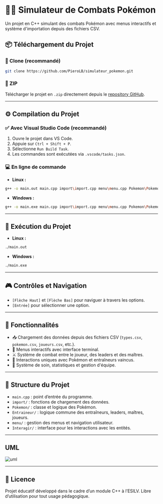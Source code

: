 # 🐱‍👤 Simulateur de Combats Pokémon

Un projet en C++ simulant des combats Pokémon avec menus interactifs et système d'importation depuis des fichiers CSV.

## 📦 Téléchargement du Projet

### 🔁 Clone (recommandé)

```bash
git clone https://github.com/PieroLB/simulateur_pokemon.git
```

### 📁 ZIP

Télécharger le projet en `.zip` directement depuis le [repository GitHub](https://github.com/PieroLB/simulateur_pokemon).

---

## ⚙️ Compilation du Projet

### ✅ Avec Visual Studio Code (recommandé)

1. Ouvre le projet dans VS Code.
2. Appuie sur `Ctrl + Shift + P`.
3. Sélectionne `Run Build Task`.
4. Les commandes sont exécutées via `.vscode/tasks.json`.

### 💻 En ligne de commande

- **Linux :**

```bash
g++ -o main.out main.cpp import\import.cpp menu\menu.cpp Pokemon\Pokemon.cpp Entraineur\Entraineur.cpp Entraineur\Joueur\Joueur.cpp Entraineur\Leader\Leader.cpp Entraineur\Maitre\Maitre.cpp
```

- **Windows :**

```bash
g++ -o main.exe main.cpp import\import.cpp menu\menu.cpp Pokemon\Pokemon.cpp Entraineur\Entraineur.cpp Entraineur\Joueur\Joueur.cpp Entraineur\Leader\Leader.cpp Entraineur\Maitre\Maitre.cpp
```

---

## 🚀 Exécution du Projet

- **Linux :**

```bash
./main.out
```

- **Windows :**

```bash
./main.exe
```

---

## 🎮 Contrôles et Navigation

- `[Flèche Haut]` et `[Flèche Bas]` pour naviguer à travers les options.
- `[Entrée]` pour sélectionner une option.

---

## 🧠 Fonctionnalités

- 📥 Chargement des données depuis des fichiers CSV (`types.csv`, `pokemon.csv`, `joueurs.csv`, etc.).
- 🧾 Menus interactifs avec interface terminal.
- ⚔️ Système de combat entre le joueur, des leaders et des maîtres.
- 🧬 Interactions uniques avec Pokémon et entraîneurs vaincus.
- 💊 Système de soin, statistiques et gestion d'équipe.

---

## 📁 Structure du Projet

- `main.cpp` : point d’entrée du programme.
- `import/` : fonctions de chargement des données.
- `Pokemon/` : classe et logique des Pokémon.
- `Entraineur/` : logique commune des entraîneurs, leaders, maîtres, joueurs.
- `menu/` : gestion des menus et navigation utilisateur.
- `Interagir/` : interface pour les interactions avec les entités.

---

## UML

![uml](https://github.com/user-attachments/assets/10d5412d-b3b6-4ade-b195-a531a8fb68a3)

---

## 📜 Licence

Projet éducatif développé dans le cadre d’un module C++ à l’ESILV. Libre d’utilisation pour tout usage pédagogique.
